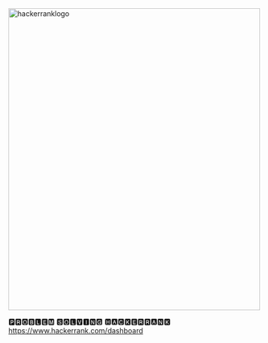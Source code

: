 
<img src="https://repository-images.githubusercontent.com/192474062/93cab780-a88a-11e9-835d-909390578982" alt="hackerranklogo" width="500" height="600">

🅿🆁🅾🅱🅻🅴🅼 🆂🅾🅻🆅🅸🅽🅶 🅷🅰🅲🅺🅴🆁🆁🅰🅽🅺
https://www.hackerrank.com/dashboard
